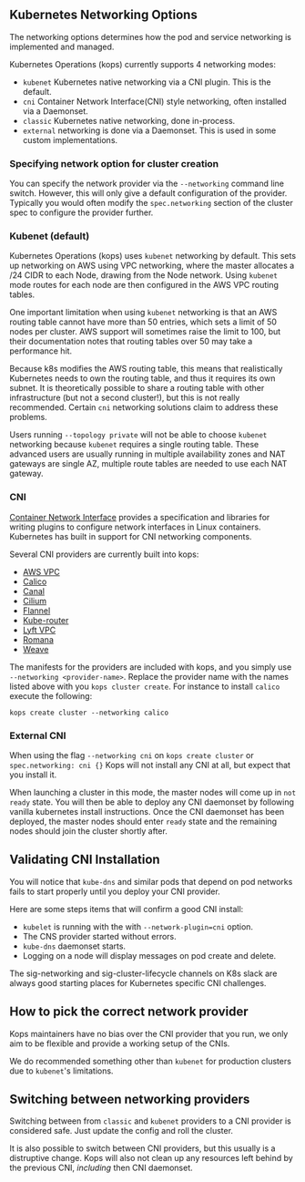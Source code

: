 ## Kubernetes Networking Options

The networking options determines how the pod and service networking is implemented and managed.

Kubernetes Operations (kops) currently supports 4 networking modes:

* `kubenet` Kubernetes native networking via a CNI plugin.  This is the default.
* `cni` Container Network Interface(CNI) style networking, often installed via a Daemonset.
* `classic` Kubernetes native networking, done in-process.
* `external` networking is done via a Daemonset. This is used in some custom implementations.

### Specifying network option for cluster creation

You can specify the network provider via the `--networking` command line switch. However, this will only give a default configuration of the provider. Typically you would often modify the `spec.networking` section of the cluster spec to configure the provider further.

### Kubenet (default)

Kubernetes Operations (kops) uses `kubenet` networking by default. This sets up networking on AWS using VPC
networking, where the master allocates a /24 CIDR to each Node, drawing from the Node network.
Using `kubenet` mode routes for each node are then configured in the AWS VPC routing tables.

One important limitation when using `kubenet` networking is that an AWS routing table cannot have more than
50 entries, which sets a limit of 50 nodes per cluster. AWS support will sometimes raise the limit to 100,
but their documentation notes that routing tables over 50 may take a performance hit.

Because k8s modifies the AWS routing table, this means that realistically Kubernetes needs to own the
routing table, and thus it requires its own subnet.  It is theoretically possible to share a routing table
with other infrastructure (but not a second cluster!), but this is not really recommended.  Certain
`cni` networking solutions claim to address these problems.

Users running `--topology private` will not be able to choose `kubenet` networking because `kubenet`
requires a single routing table. These advanced users are usually running in multiple availability zones
and NAT gateways are single AZ, multiple route tables are needed to use each NAT gateway.

### CNI

[Container Network Interface](https://github.com/containernetworking/cni)  provides a specification
and libraries for writing plugins to configure network interfaces in Linux containers.  Kubernetes
has built in support for CNI networking components.

Several CNI providers are currently built into kops:

* [AWS VPC](networking/aws-vpc.md)
* [Calico](networking/calico.md)
* [Canal](networking/canal.md)
* [Cilium](networking/cilium.md)
* [Flannel](networking/flannel.md)
* [Kube-router](networking/kube-router.md)
* [Lyft VPC](networking/lyft-vpc.md)
* [Romana](networking/romana.md)
* [Weave](networking/weave.md)

The manifests for the providers are included with kops, and you simply use `--networking <provider-name>`.
Replace the provider name with the names listed above with you `kops cluster create`.  For instance
to install `calico` execute the following:

```console
kops create cluster --networking calico
```

### External CNI

When using the flag `--networking cni` on `kops create cluster`  or `spec.networking: cni {}` Kops will not install any CNI at all, but expect that you install it.

When launching a cluster in this mode, the master nodes will come up in `not ready` state. You will then be able to deploy any CNI daemonset by following vanilla kubernetes install instructions. Once the CNI daemonset has been deployed, the master nodes should enter `ready` state and the remaining nodes should join the cluster shortly after.


## Validating CNI Installation

You will notice that `kube-dns` and similar pods that depend on pod networks fails to start properly until you deploy your CNI provider.

Here are some steps items that will confirm a good CNI install:

- `kubelet` is running with the with `--network-plugin=cni` option.
- The CNS provider started without errors.
- `kube-dns` daemonset starts.
- Logging on a node will display messages on pod create and delete.

The sig-networking and sig-cluster-lifecycle channels on K8s slack are always good starting places
for Kubernetes specific CNI challenges.

## How to pick the correct network provider

Kops maintainers have no bias over the CNI provider that you run, we only aim to be flexible and provide a working setup of the CNIs.

We do recommended something other than `kubenet` for production clusters due to `kubenet`'s limitations.

## Switching between networking providers

Switching between from `classic` and `kubenet` providers to a CNI provider is considered safe. Just update the config and roll the cluster.

It is also possible to switch between CNI providers, but this usually is a distruptive change. Kops will also not clean up any resources left behind by the previous CNI, _including_ then CNI daemonset.
